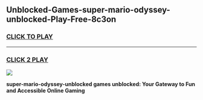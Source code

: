 
## Unblocked-Games-super-mario-odyssey-unblocked-Play-Free-8c3on
<h3>
<a href="https://premium76.site?title=super-mario-odyssey-unblocked&ref=18A1">CLICK TO PLAY</a></h3>
<hr>

<h3>
<a href="https://premium76.site?title=super-mario-odyssey-unblocked&ref=18A1">CLICK 2 PLAY</a>
  
</h3>

<a href="https://premium76.site?title=super-mario-odyssey-unblocked&ref=18A1"><img src="https://clearcache.store/games.png"></a>


**super-mario-odyssey-unblocked games unblocked: Your Gateway to Fun and Accessible Online Gaming**
